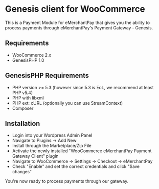 Genesis client for WooCommerce
=============================

This is a Payment Module for eMerchantPay that gives you the ability to process payments through eMerchantPay's Payment Gateway - Genesis.

Requirements
------------

* WooCommerce 2.x
* GenesisPHP 1.0

GenesisPHP Requirements
------------

* PHP version >= 5.3 (however since 5.3 is EoL, we recommend at least PHP v5.4)
* PHP with libxml
* PHP ext: cURL (optionally you can use StreamContext)
* Composer

Installation
------------

* Login into your Wordpress Admin Panel
* Navigate to Plugins -> Add New
* Install through the Marketplace/Zip File
* Activate the newly installed "WooCommerce eMerchantPay Payment Gateway Client" plugin
* Navigate to WooCommerce -> Settings -> Checkout -> eMerchantPay
* Check "Enable" and set the correct credentials and click "Save changes"

You're now ready to process payments through our gateway.
